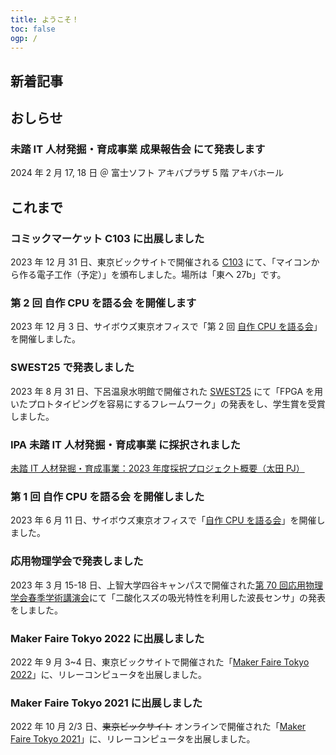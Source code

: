 ```yaml
---
title: ようこそ！
toc: false
ogp: /
---
```


## 新着記事

## おしらせ

### 未踏 IT 人材発掘・育成事業 成果報告会 にて発表します

2024 年 2 月 17, 18 日 ＠ 富士ソフト アキバプラザ 5 階 アキバホール

## これまで

### コミックマーケット C103 に出展しました

2023 年 12 月 31 日、東京ビックサイトで開催される [C103](https://webcatalog.circle.ms/Perma/Circle/10473585/) にて、「マイコンから作る電子工作（予定）」を頒布しました。場所は「東ヘ 27b」です。

### 第 2 回 自作 CPU を語る会 を開催します

2023 年 12 月 3 日、サイボウズ東京オフィスで「第 2 回 [自作 CPU を語る会](https://making-cpu.github.io/)」を開催しました。

### SWEST25 で発表しました

2023 年 8 月 31 日、下呂温泉水明館で開催された [SWEST25](https://swest.toppers.jp/SWEST25/) にて「FPGA を用いたプロトタイピングを容易にするフレームワーク」の発表をし、学生賞を受賞しました。

### IPA 未踏 IT 人材発掘・育成事業 に採択されました

[未踏 IT 人材発掘・育成事業：2023 年度採択プロジェクト概要（太田 PJ）](https://www.ipa.go.jp/jinzai/mitou/it/2023/gaiyou_tn-1.html)

### 第 1 回 自作 CPU を語る会 を開催しました

2023 年 6 月 11 日、サイボウズ東京オフィスで「[自作 CPU を語る会](https://making-cpu.github.io/)」を開催しました。

### 応用物理学会で発表しました

2023 年 3 月 15-18 日、上智大学四谷キャンパスで開催された[第 70 回応用物理学会春季学術講演会](https://meeting.jsap.or.jp/)にて「二酸化スズの吸光特性を利用した波長センサ」の発表をしました。

### Maker Faire Tokyo 2022 に出展しました

2022 年 9 月 3~4 日、東京ビックサイトで開催された「[Maker Faire Tokyo 2022](https://makezine.jp/event/makers-mft2022/m0083/)」に、リレーコンピュータを出展しました。

### Maker Faire Tokyo 2021 に出展しました

2022 年 10 月 2/3 日、~~東京ビックサイト~~ オンラインで開催された「[Maker Faire Tokyo 2021](https://makezine.jp/event/makers-mft2021/m0035/)」に、リレーコンピュータを出展しました。
